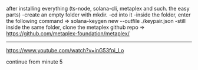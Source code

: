 after installing everything (ts-node, solana-cli, metaplex and such. the easy parts)
-create an empty folder with mkdir.
-cd into it
-inside the folder, enter the following command => solana-keygen new --outfile ./keypair.json
-still inside the same folder, clone the metaplex github repo => https://github.com/metaplex-foundation/metaplex/

---

https://www.youtube.com/watch?v=inG53fpi_Lo

continue from minute 5
